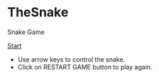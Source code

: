 # TheSnake

Snake Game

[Start](http://htmlpreview.github.io/?https://github.com/evanzombie/TheSnake/blob/master/index.html)

* Use arrow keys to control the snake.
* Click on RESTART GAME button to play again.
